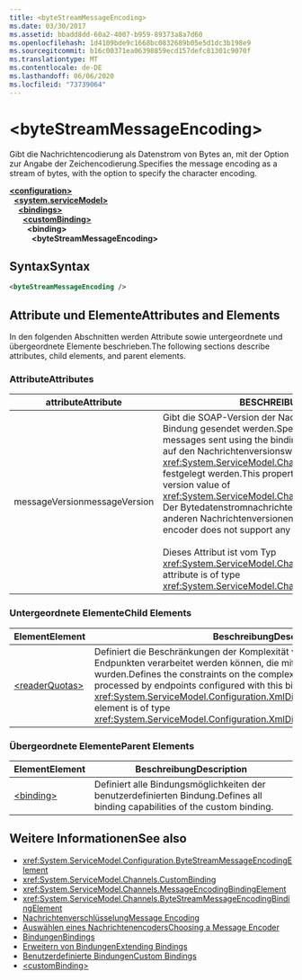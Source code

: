 ```yaml
---
title: <byteStreamMessageEncoding>
ms.date: 03/30/2017
ms.assetid: bbadd8dd-60a2-4007-b959-89373a8a7d60
ms.openlocfilehash: 1d4109bde9c1668bc0832689b05e5d1dc3b198e9
ms.sourcegitcommit: b16c00371ea06398859ecd157defc81301c9070f
ms.translationtype: MT
ms.contentlocale: de-DE
ms.lasthandoff: 06/06/2020
ms.locfileid: "73739064"
---
```

# \<byteStreamMessageEncoding>
<span data-ttu-id="e168c-101">Gibt die Nachrichtencodierung als Datenstrom von Bytes an, mit der Option zur Angabe der Zeichencodierung.</span><span class="sxs-lookup"><span data-stu-id="e168c-101">Specifies the message encoding as a stream of bytes, with the option to specify the character encoding.</span></span>  
  
[**\<configuration>**](../configuration-element.md)\
&nbsp;&nbsp;[**\<system.serviceModel>**](system-servicemodel.md)\
&nbsp;&nbsp;&nbsp;&nbsp;[**\<bindings>**](bindings.md)\
&nbsp;&nbsp;&nbsp;&nbsp;&nbsp;&nbsp;[**\<customBinding>**](custombinding.md)\
&nbsp;&nbsp;&nbsp;&nbsp;&nbsp;&nbsp;&nbsp;&nbsp;**\<binding>**\
&nbsp;&nbsp;&nbsp;&nbsp;&nbsp;&nbsp;&nbsp;&nbsp;&nbsp;&nbsp;**\<byteStreamMessageEncoding>**  
  
## <a name="syntax"></a><span data-ttu-id="e168c-102">Syntax</span><span class="sxs-lookup"><span data-stu-id="e168c-102">Syntax</span></span>  
  
```xml  
<byteStreamMessageEncoding />
```  
  
## <a name="attributes-and-elements"></a><span data-ttu-id="e168c-103">Attribute und Elemente</span><span class="sxs-lookup"><span data-stu-id="e168c-103">Attributes and Elements</span></span>  
 <span data-ttu-id="e168c-104">In den folgenden Abschnitten werden Attribute sowie untergeordnete und übergeordnete Elemente beschrieben.</span><span class="sxs-lookup"><span data-stu-id="e168c-104">The following sections describe attributes, child elements, and parent elements.</span></span>  
  
### <a name="attributes"></a><span data-ttu-id="e168c-105">Attribute</span><span class="sxs-lookup"><span data-stu-id="e168c-105">Attributes</span></span>  
  
|<span data-ttu-id="e168c-106">attribute</span><span class="sxs-lookup"><span data-stu-id="e168c-106">Attribute</span></span>|<span data-ttu-id="e168c-107">BESCHREIBUNG</span><span class="sxs-lookup"><span data-stu-id="e168c-107">Description</span></span>|  
|---------------|-----------------|  
|<span data-ttu-id="e168c-108">messageVersion</span><span class="sxs-lookup"><span data-stu-id="e168c-108">messageVersion</span></span>|<span data-ttu-id="e168c-109">Gibt die SOAP-Version der Nachrichten an, die mithilfe der Bindung gesendet werden.</span><span class="sxs-lookup"><span data-stu-id="e168c-109">Specifies the SOAP version of the messages sent using the binding.</span></span> <span data-ttu-id="e168c-110">Diese Eigenschaft kann nur auf den Nachrichtenversionswert von <xref:System.ServiceModel.Channels.MessageVersion.None%2A> festgelegt werden.</span><span class="sxs-lookup"><span data-stu-id="e168c-110">This property can only be set to the message version value of <xref:System.ServiceModel.Channels.MessageVersion.None%2A>.</span></span> <span data-ttu-id="e168c-111">Der Bytedatenstromnachrichtenencoder unterstützt keine anderen Nachrichtenversionen.</span><span class="sxs-lookup"><span data-stu-id="e168c-111">The byte stream message encoder does not support any other message versions.</span></span><br /><br /> <span data-ttu-id="e168c-112">Dieses Attribut ist vom Typ <xref:System.ServiceModel.Channels.MessageVersion>.</span><span class="sxs-lookup"><span data-stu-id="e168c-112">This attribute is of type <xref:System.ServiceModel.Channels.MessageVersion>.</span></span>|  
  
### <a name="child-elements"></a><span data-ttu-id="e168c-113">Untergeordnete Elemente</span><span class="sxs-lookup"><span data-stu-id="e168c-113">Child Elements</span></span>  
  
|<span data-ttu-id="e168c-114">Element</span><span class="sxs-lookup"><span data-stu-id="e168c-114">Element</span></span>|<span data-ttu-id="e168c-115">Beschreibung</span><span class="sxs-lookup"><span data-stu-id="e168c-115">Description</span></span>|  
|-------------|-----------------|  
|[\<readerQuotas>](https://docs.microsoft.com/previous-versions/dotnet/netframework-4.0/ms731325(v=vs.100))|<span data-ttu-id="e168c-116">Definiert die Beschränkungen der Komplexität von SOAP-Nachrichten, die von Endpunkten verarbeitet werden können, die mit dieser Bindung konfiguriert wurden.</span><span class="sxs-lookup"><span data-stu-id="e168c-116">Defines the constraints on the complexity of SOAP messages that can be processed by endpoints configured with this binding.</span></span> <span data-ttu-id="e168c-117">Dieses Element ist vom Typ <xref:System.ServiceModel.Configuration.XmlDictionaryReaderQuotasElement>.</span><span class="sxs-lookup"><span data-stu-id="e168c-117">This element is of type <xref:System.ServiceModel.Configuration.XmlDictionaryReaderQuotasElement>.</span></span>|  
  
### <a name="parent-elements"></a><span data-ttu-id="e168c-118">Übergeordnete Elemente</span><span class="sxs-lookup"><span data-stu-id="e168c-118">Parent Elements</span></span>  
  
|<span data-ttu-id="e168c-119">Element</span><span class="sxs-lookup"><span data-stu-id="e168c-119">Element</span></span>|<span data-ttu-id="e168c-120">Beschreibung</span><span class="sxs-lookup"><span data-stu-id="e168c-120">Description</span></span>|  
|-------------|-----------------|  
|[\<binding>](bindings.md)|<span data-ttu-id="e168c-121">Definiert alle Bindungsmöglichkeiten der benutzerdefinierten Bindung.</span><span class="sxs-lookup"><span data-stu-id="e168c-121">Defines all binding capabilities of the custom binding.</span></span>|  
  
## <a name="see-also"></a><span data-ttu-id="e168c-122">Weitere Informationen</span><span class="sxs-lookup"><span data-stu-id="e168c-122">See also</span></span>

- <xref:System.ServiceModel.Configuration.ByteStreamMessageEncodingElement>
- <xref:System.ServiceModel.Channels.CustomBinding>
- <xref:System.ServiceModel.Channels.MessageEncodingBindingElement>
- <xref:System.ServiceModel.Channels.ByteStreamMessageEncodingBindingElement>
- [<span data-ttu-id="e168c-123">Nachrichtenverschlüsselung</span><span class="sxs-lookup"><span data-stu-id="e168c-123">Message Encoding</span></span>](message-encoding.md)
- [<span data-ttu-id="e168c-124">Auswählen eines Nachrichtenencoders</span><span class="sxs-lookup"><span data-stu-id="e168c-124">Choosing a Message Encoder</span></span>](../../../wcf/feature-details/choosing-a-message-encoder.md)
- [<span data-ttu-id="e168c-125">Bindungen</span><span class="sxs-lookup"><span data-stu-id="e168c-125">Bindings</span></span>](../../../wcf/bindings.md)
- [<span data-ttu-id="e168c-126">Erweitern von Bindungen</span><span class="sxs-lookup"><span data-stu-id="e168c-126">Extending Bindings</span></span>](../../../wcf/extending/extending-bindings.md)
- [<span data-ttu-id="e168c-127">Benutzerdefinierte Bindungen</span><span class="sxs-lookup"><span data-stu-id="e168c-127">Custom Bindings</span></span>](../../../wcf/extending/custom-bindings.md)
- [\<customBinding>](custombinding.md)
